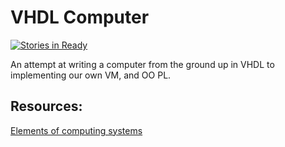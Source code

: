 # VHDL Computer
[![Stories in Ready](https://badge.waffle.io/willprice/vhdl-computer.svg?label=ready&title=Ready)](http://waffle.io/willprice/vhdl-computer) 

An attempt at writing a computer from the ground up in VHDL to implementing our own VM, and OO PL.

## Resources:
[Elements of computing systems](http://www1.idc.ac.il/tecs/plan.html)

